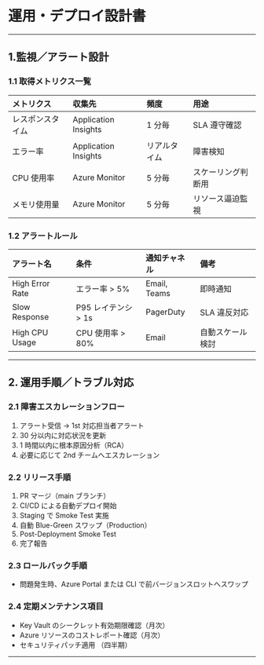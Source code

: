 # 運用・デプロイ設計書

---

## 1.監視／アラート設計

### 1.1 取得メトリクス一覧

| メトリクス       | 収集先               | 頻度         | 用途               |
| :--------------- | :------------------- | :----------- | :----------------- |
| レスポンスタイム | Application Insights | 1 分毎       | SLA 遵守確認       |
| エラー率         | Application Insights | リアルタイム | 障害検知           |
| CPU 使用率       | Azure Monitor        | 5 分毎       | スケーリング判断用 |
| メモリ使用量     | Azure Monitor        | 5 分毎       | リソース逼迫監視   |

### 1.2 アラートルール

| アラート名      | 条件                | 通知チャネル | 備考             |
| :-------------- | :------------------ | :----------- | :--------------- |
| High Error Rate | エラー率 > 5%       | Email, Teams | 即時通知         |
| Slow Response   | P95 レイテンシ > 1s | PagerDuty    | SLA 違反対応     |
| High CPU Usage  | CPU 使用率 > 80%    | Email        | 自動スケール検討 |

---

## 2. 運用手順／トラブル対応

### 2.1 障害エスカレーションフロー

1. アラート受信 → 1st 対応担当者アラート
2. 30 分以内に対応状況を更新
3. 1 時間以内に根本原因分析（RCA）
4. 必要に応じて 2nd チームへエスカレーション

### 2.2 リリース手順

1. PR マージ（main ブランチ）
2. CI/CD による自動デプロイ開始
3. Staging で Smoke Test 実施
4. 自動 Blue-Green スワップ（Production）
5. Post-Deployment Smoke Test
6. 完了報告

### 2.3 ロールバック手順

- 問題発生時、Azure Portal または CLI で前バージョンスロットへスワップ

### 2.4 定期メンテナンス項目

- Key Vault のシークレット有効期限確認（月次）
- Azure リソースのコストレポート確認（月次）
- セキュリティパッチ適用 （四半期）

---
